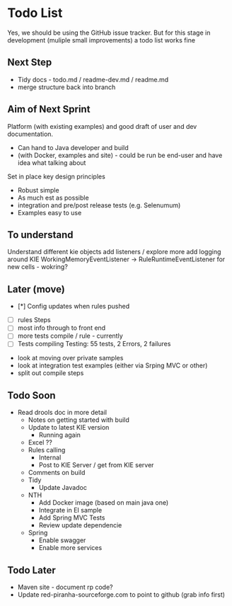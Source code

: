 # Todo List

Yes, we should be using the GitHub issue tracker. But for this stage in development (muliple small improvements) a todo list works fine

## Next Step

* Tidy docs - todo.md / readme-dev.md / readme.md
* merge structure back into branch

## Aim of Next Sprint

Platform (with existing examples) and good draft of user and dev documentation.

* Can hand to Java developer and build
* (with Docker, examples and site) - could be run be end-user and have idea what talking about

Set in place key design principles

* Robust simple
* As much est as possible
* integration and pre/post release tests (e.g. Selenumum)
* Examples easy to use

## To understand

Understand different kie objects
add listeners / explore more
add logging around KIE
WorkingMemoryEventListener ->  RuleRuntimeEventListener for new cells - wokring?

## Later (move)

- [*] Config updates when rules pushed
- [ ]  rules Steps
- [ ]  most info through to front end
- [ ]  more tests compile / rule - currently 
- [ ]   Tests compiling Testing: 55 tests, 2 Errors, 2 failures

* look at moving over private samples
* look at integration test examples (either via Srping MVC or other)
* split out compile steps

## Todo Soon

* Read drools doc in more detail
	* Notes on getting started with build
	* Update to latest KIE version
		* Running again
	* Excel ??
    * Rules calling
        * Internal
        * Post to KIE Server / get from KIE server
	* Comments on build
	* Tidy
		* Update Javadoc
	* NTH
		* Add Docker image (based on main java one)
		* Integrate in EI sample
		* Add Spring MVC Tests
		* Review update dependencie
	* Spring
		* Enable swagger
		* Enable more services

## Todo Later

* Maven site - document rp code?
* Update red-piranha-sourceforge.com to point to github (grab info first)